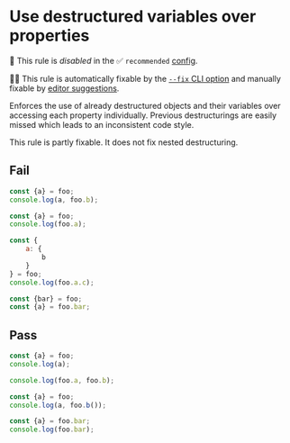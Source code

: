 # Use destructured variables over properties

🚫 This rule is _disabled_ in the ✅ `recommended` [config](https://github.com/sindresorhus/eslint-plugin-unicorn#recommended-config).

🔧💡 This rule is automatically fixable by the [`--fix` CLI option](https://eslint.org/docs/latest/user-guide/command-line-interface#--fix) and manually fixable by [editor suggestions](https://eslint.org/docs/latest/use/core-concepts#rule-suggestions).

<!-- end auto-generated rule header -->
<!-- Do not manually modify this header. Run: `npm run fix:eslint-docs` -->

Enforces the use of already destructured objects and their variables over accessing each property individually. Previous destructurings are easily missed which leads to an inconsistent code style.

This rule is partly fixable. It does not fix nested destructuring.

## Fail

```js
const {a} = foo;
console.log(a, foo.b);
```

```js
const {a} = foo;
console.log(foo.a);
```

```js
const {
	a: {
		b
	}
} = foo;
console.log(foo.a.c);
```

```js
const {bar} = foo;
const {a} = foo.bar;
```

## Pass

```js
const {a} = foo;
console.log(a);
```

```js
console.log(foo.a, foo.b);
```

```js
const {a} = foo;
console.log(a, foo.b());
```

```js
const {a} = foo.bar;
console.log(foo.bar);
```
